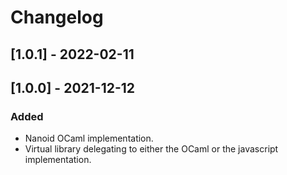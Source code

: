 # Changelog

## [1.0.1] - 2022-02-11

## [1.0.0] - 2021-12-12

### Added

* Nanoid OCaml implementation.
* Virtual library delegating to either the OCaml or the javascript
  implementation.
